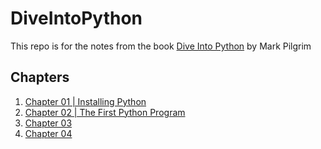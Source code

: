# DiveIntoPython
This repo is for the notes from the book [Dive Into Python](http://www.diveintopython.net/toc/index.html) by Mark Pilgrim

## Chapters ##

1. [Chapter 01 | Installing Python ](Chapter_01/ReadMe.md)
2. [Chapter 02 | The First Python Program ](Chapter_02/ReadMe.md)
3. [Chapter 03](Chapter_03/ReadMe.md)
4. [Chapter 04](Chapter_04/ReadMe.md)